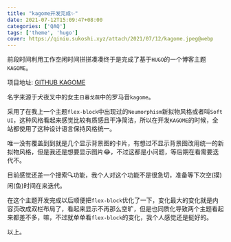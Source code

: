 ```yaml
---
title: "kagome开发完成✨"
date: 2021-07-12T15:09:47+08:00
categories: ['QAQ']
tags: ['theme', 'hugo']
cover: https://qiniu.sukoshi.xyz/attach/2021/07/12/kagome.jpeg@webp
---
```


前段时间利用工作空闲时间拼拼凑凑终于是完成了基于`HUGO`的一个博客主题`KAGOME`。

项目地址: [GITHUB KAGOME](https://github.com/miiiku/hugo-theme-kagome)

名字来源于犬夜叉中的女主`日暮戈薇`中的罗马音`kagome`。

采用了在我上一个主题`flex-block`中出现过的`Neumorphism`新拟物风格或者叫`Soft UI`，这种风格看起来感觉比较有质感且干净简洁，所以在开发`KAGOME`的时候，全站都使用了这种设计语言保持风格统一。

唯一没有覆盖到到就是几个显示背景图的卡片，有想过不显示背景图改用统一的新拟物风格，但是我还是想要显示图片😂，不过这都是小问题，等后期在看需要迭代不。

目前感觉还差一个搜索🔍功能，我个人对这个功能不是很急切，准备等下次空(摸)闲(鱼)时间在来迭代。

在这个主题开发完成以后顺便把`flex-block`优化了一下，变化最大的变化就是内容页改成双栏布局了，看起来显示不再那么空旷，但是也同质化导致两个主题看起来都差不多，嘛，不过就单单看`flex-block`的变化，我个人感觉还是挺好的。

以上。

